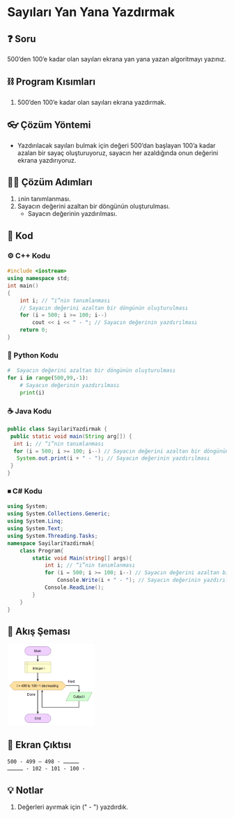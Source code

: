 # Sayıları Yan Yana Yazdırmak

<!-- ----------------------------- Soru ----------------------------------- -->

## ❓ Soru
500’den 100’e kadar olan sayıları ekrana yan yana yazan algoritmayı yazınız.

<!-- ----------------------------- Program Kısımları ----------------------------------- -->

## ⛓ Program Kısımları
1. 500’den 100’e kadar olan sayıları ekrana yazdırmak.

<!-- ----------------------------- Çözüm Yöntemi ----------------------------------- -->

## 👓 Çözüm Yöntemi 
- Yazdırılacak sayıları bulmak için değeri 500’dan başlayan 100’a kadar azalan bir sayaç oluşturuyoruz, sayacın her azaldığında onun değerini ekrana yazdırıyoruz.

<!-- ----------------------------- Çözüm Adımları ----------------------------------- -->

## 👩‍🔧 Çözüm Adımları
1. `i`nin tanımlanması.
2. Sayacın değerini azaltan bir döngünün oluşturulması.
   * Sayacın değerinin yazdırılması.

<!-- ----------------------------- Kodlar ----------------------------------- -->

## 🤖 Kod

[//]: ------------------------------------------------------------------------------
<!-- ----------------------------- C++ Kodu ----------------------------------- -->
[//]: ------------------------------------------------------------------------------

### ⚙ C++ Kodu

```c++
#include <iostream>
using namespace std;
int main()
{
    int i; // “i”nin tanımlanması
    // Sayacın değerini azaltan bir döngünün oluşturulması
    for (i = 500; i >= 100; i--) 
        cout << i << " - "; // Sayacın değerinin yazdırılması
    return 0;
}
```

[//]: ------------------------------------------------------------------------------
<!-- ----------------------------- Python Kodu ----------------------------------- -->
[//]: ------------------------------------------------------------------------------

### 🐍 Python Kodu

```py
#  Sayacın değerini azaltan bir döngünün oluşturulması
for i in range(500,99,-1):
    # Sayacın değerinin yazdırılması
    print(i)
```

[//]: ------------------------------------------------------------------------------
<!-- ----------------------------- Java Kodu ----------------------------------- -->
[//]: ------------------------------------------------------------------------------

### ☕ Java Kodu

```java
public class SayilariYazdirmak {
 public static void main(String arg[]) {
  int i; // “i”nin tanımlanması
  for (i = 500; i >= 100; i--) // Sayacın değerini azaltan bir döngünün oluşturulması
   System.out.print(i + " - "); // Sayacın değerinin yazdırılması
 }
}
```

[//]: ------------------------------------------------------------------------------
<!-- ----------------------------- C# Kodu ----------------------------------- -->
[//]: ------------------------------------------------------------------------------

### ⏹ C# Kodu

```cs
using System;
using System.Collections.Generic;
using System.Linq;
using System.Text;
using System.Threading.Tasks;
namespace SayilariYazdirmak{
    class Program{
        static void Main(string[] args){
            int i; // “i”nin tanımlanması
            for (i = 500; i >= 100; i--) // Sayacın değerini azaltan bir döngünün oluşturulması
                Console.Write(i + " - "); // Sayacın değerinin yazdırılması
            Console.ReadLine();
        }
    }
}

```


<!-- ----------------------------- Akış Şeması ----------------------------------- -->

## 🧩 Akış Şeması

<img src="./SayilariYazdirmakSema.png" width="200"  />

<!-- ----------------------------- Ekran Çıktısı ----------------------------------- -->

## 🎉 Ekran Çıktısı

```
500 - 499 – 498 - …………… 
…………… - 102 - 101 - 100 -
```

<!-- ----------------------------- Notlar ----------------------------------- -->

## 💡 Notlar 
1. Değerleri ayırmak için (" - ") yazdırdık.
